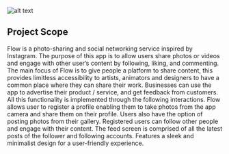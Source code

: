 
![alt text](https://i.ibb.co/Rzwjt3w/flow-w.png)



## Project Scope

Flow is a photo-sharing and social networking service inspired by Instagram. The purpose of this app is to allow users share photos or videos and engage with other user’s content by following, liking, and commenting. The main focus of Flow is to give people a platform to share content, this provides limitless accessibility to artists, animators and designers to have a common place where they can share their work. Businesses can use the app to advertise their product / service, and get feedback from customers. All this functionality is implemented through the following interactions. Flow allows user to register a profile enabling them to take photos from the app camera and share them on their profile. Users also have the option of posting photos from their gallery. Registered users can follow other people and engage with their content. The feed screen is comprised of all the latest posts of the follower and following accounts. Features a sleek and minimalist design for a user-friendly experience. 
